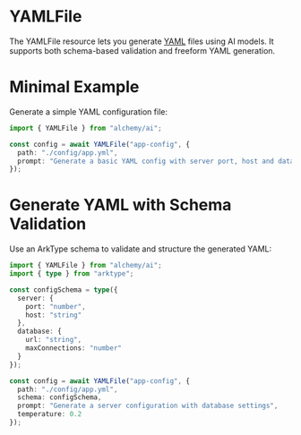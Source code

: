 # YAMLFile

The YAMLFile resource lets you generate [YAML](https://yaml.org/) files using AI models. It supports both schema-based validation and freeform YAML generation.

# Minimal Example

Generate a simple YAML configuration file:

```ts
import { YAMLFile } from "alchemy/ai";

const config = await YAMLFile("app-config", {
  path: "./config/app.yml",
  prompt: "Generate a basic YAML config with server port, host and database connection settings"
});
```

# Generate YAML with Schema Validation 

Use an ArkType schema to validate and structure the generated YAML:

```ts
import { YAMLFile } from "alchemy/ai";
import { type } from "arktype";

const configSchema = type({
  server: {
    port: "number",
    host: "string"
  },
  database: {
    url: "string",
    maxConnections: "number"
  }
});

const config = await YAMLFile("app-config", {
  path: "./config/app.yml",
  schema: configSchema,
  prompt: "Generate a server configuration with database settings",
  temperature: 0.2
});
```